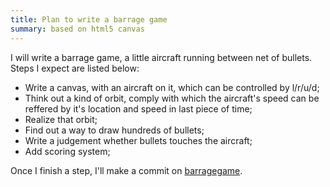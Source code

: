 ```yaml
---
title: Plan to write a barrage game
summary: based on html5 canvas
---
```

I will write a barrage game, a little aircraft running between net of bullets. Steps
I expect are listed below:

*  Write a canvas, with an aircraft on it, which can be controlled by l/r/u/d;
*  Think out a kind of orbit, comply with which the aircraft's speed can be reffered
    by it's location and speed in last piece of time;
*  Realize that orbit;
*  Find out a way to draw hundreds of bullets;
*  Write a judgement whether bullets touches the aircraft;
*  Add scoring system;

Once I finish a step, I'll make a commit on [barragegame](github.com/xyhs2010/barragegame/).
